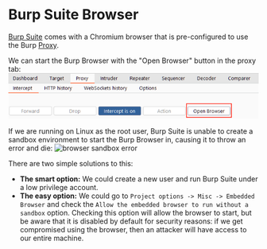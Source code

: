 # Burp Suite Browser

[Burp Suite](Burp%20Suite.md) comes with a Chromium browser that is pre-configured to use the Burp [Proxy](Proxy.md).

We can start the Burp Browser with the "Open Browser" button in the proxy tab:
![open browser](assets/open%20browser.png)

If we are running on Linux as the root user, Burp Suite is unable to create a sandbox environment to start the Burp Browser in, causing it to throw an error and die:
![browser sandbox error](browser%20sandbox%20error.png)

There are two simple solutions to this:

-   **The smart option:** We could create a new user and run Burp Suite under a low privilege account.
-   **The easy option:** We could go to `Project options -> Misc -> Embedded Browser` and check the `Allow the embedded browser to run without a sandbox` option. Checking this option will allow the browser to start, but be aware that it is disabled by default for security reasons: if we get compromised using the browser, then an attacker will have access to our entire machine.